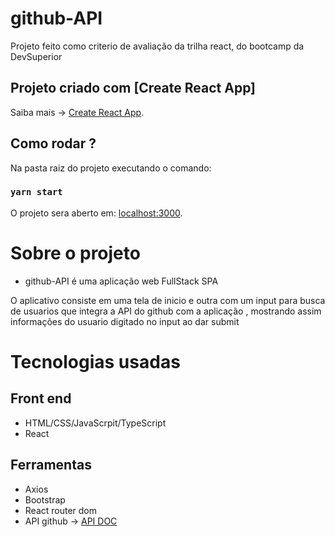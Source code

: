 # github-API
Projeto feito como criterio de avaliação da trilha react, do bootcamp da DevSuperior

## Projeto criado com [Create React App]

Saiba mais -> [Create React App](https://github.com/facebook/create-react-app).

## Como rodar ?

Na pasta raiz do projeto executando o comando: 

### `yarn start`

O projeto sera aberto em: [localhost:3000](http://localhost:3000).

# Sobre o projeto

* github-API é uma aplicação web FullStack SPA


O aplicativo consiste em uma tela de inicio e outra com um input para busca de usuarios que integra a API do github com a aplicação
, mostrando assim informações do usuario digitado no input ao dar submit

# Tecnologias usadas

## Front end

* HTML/CSS/JavaScrpit/TypeScript
* React

## Ferramentas

* Axios
* Bootstrap
* React router dom
* API github -> [API DOC](https://docs.github.com/en/rest/reference/users)


